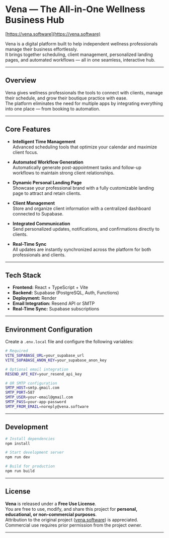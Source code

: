 # Vena — The All-in-One Wellness Business Hub  
[https://vena.software](https://vena.software)

Vena is a digital platform built to help independent wellness professionals manage their business effortlessly.  
It brings together scheduling, client management, personalized landing pages, and automated workflows — all in one seamless, interactive hub.

---

## Overview

Vena gives wellness professionals the tools to connect with clients, manage their schedule, and grow their boutique practice with ease.  
The platform eliminates the need for multiple apps by integrating everything into one place — from booking to automation.

---

## Core Features

- **Intelligent Time Management**  
  Advanced scheduling tools that optimize your calendar and maximize client focus.

- **Automated Workflow Generation**  
  Automatically generate post-appointment tasks and follow-up workflows to maintain strong client relationships.

- **Dynamic Personal Landing Page**  
  Showcase your professional brand with a fully customizable landing page to attract and retain clients.

- **Client Management**  
  Store and organize client information with a centralized dashboard connected to Supabase.

- **Integrated Communication**  
  Send personalized updates, notifications, and confirmations directly to clients.

- **Real-Time Sync**  
  All updates are instantly synchronized across the platform for both professionals and clients.

---

## Tech Stack

- **Frontend:** React + TypeScript + Vite  
- **Backend:** Supabase (PostgreSQL, Auth, Functions)  
- **Deployment:** Render  
- **Email Integration:** Resend API or SMTP  
- **Real-Time Sync:** Supabase subscriptions

---

## Environment Configuration

Create a `.env.local` file and configure the following variables:

```bash
# Required
VITE_SUPABASE_URL=your_supabase_url
VITE_SUPABASE_ANON_KEY=your_supabase_anon_key

# Optional email integration
RESEND_API_KEY=your_resend_api_key

# OR SMTP configuration
SMTP_HOST=smtp.gmail.com
SMTP_PORT=587
SMTP_USER=your-email@gmail.com
SMTP_PASS=your-app-password
SMTP_FROM_EMAIL=noreply@vena.software
```

---

## Development

```bash
# Install dependencies
npm install

# Start development server
npm run dev

# Build for production
npm run build
```

---

## License

**Vena** is released under a **Free Use License**.  
You are free to use, modify, and share this project for **personal, educational, or non-commercial purposes**.  
Attribution to the original project ([vena.software](https://vena.software)) is appreciated.  
Commercial use requires prior permission from the project owner.

---
